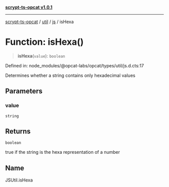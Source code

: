 [**scrypt-ts-opcat v1.0.1**](../../../../../README.md)

***

[scrypt-ts-opcat](../../../../../README.md) / [util](../../../README.md) / [js](../README.md) / isHexa

# Function: isHexa()

> **isHexa**(`value`): `boolean`

Defined in: node\_modules/@opcat-labs/opcat/types/util/js.d.cts:17

Determines whether a string contains only hexadecimal values

## Parameters

### value

`string`

## Returns

`boolean`

true if the string is the hexa representation of a number

## Name

JSUtil.isHexa
